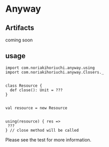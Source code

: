 # Anyway

## Artifacts

coming soon

## usage

```
import com.noriakihoriuchi.anyway.using
import com.noriakihoriuchi.anyway.Closers._


class Resource {
  def close(): Unit = ???
}


val resource = new Resource


using(resource) { res =>
 ???
} // close method will be called
```

Please see the test for more information.

